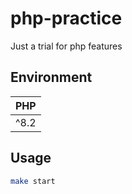 # php-practice
Just a trial for php features

## Environment
|PHP|
|---|
|^8.2|

## Usage

```sh
make start
```
